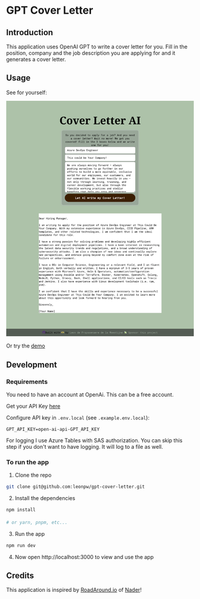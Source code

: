 # GPT Cover Letter

## Introduction

This application uses OpenAI GPT to write a cover letter for you. Fill in the position, company and the job description you are applying for and it generates a cover letter.

## Usage

See for yourself:

![preview](example.png)

Or try the [demo](https://cover-letter.wieisleon.nl)



## Development


### Requirements

You need to have an account at OpenAi. This can be a free account. 

Get your API Key [here](https://platform.openai.com/account/api-keys)


Configure API key in `.env.local` (see `.example.env.local`):

```
GPT_API_KEY=open-ai-api-GPT_API_KEY
```

For logging I use Azure Tables with SAS authorization. You can skip this step if you don't want to have logging. It will log to a file as well.

### To run the app

1. Clone the repo

```sh
git clone git@github.com:leonpw/gpt-cover-letter.git
```

2. Install the dependencies

```sh
npm install

# or yarn, pnpm, etc...
```

3. Run the app

```sh
npm run dev
```

4. Now open http://localhost:3000 to view and use the app


## Credits

This application is inspired by [RoadAround.io](https://www.roamaround.io/) of [Nader](https://nader.arweave.dev/)!
